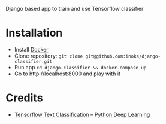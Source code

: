 Django based app to train and use Tensorflow classifier

# Installation
 - Install [Docker](https://www.docker.com/community-edition)
 - Clone repository: `git clone git@github.com:inoks/django-classifier.git`
 - Run app `cd django-classifier && docker-compose up`
 - Go to http://localhost:8000 and play with it

# Credits
 - [Tensorflow Text Classification – Python Deep Learning](https://sourcedexter.com/tensorflow-text-classification-python/)
